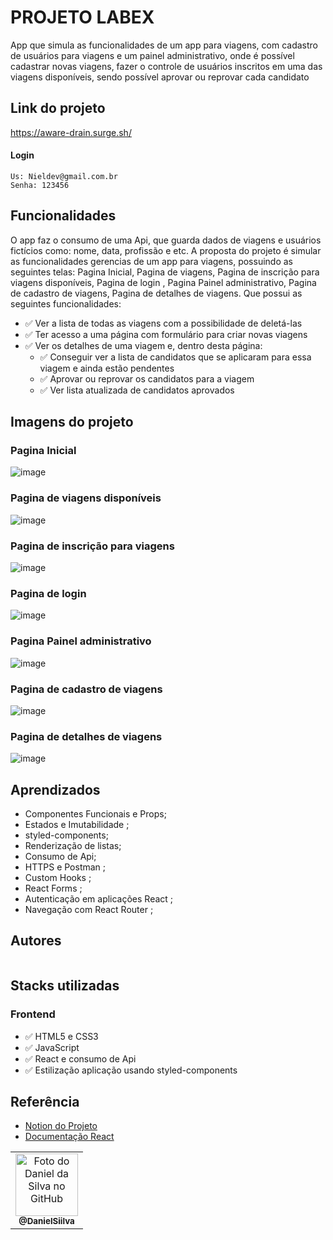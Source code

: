 # PROJETO LABEX

App que simula as funcionalidades de um app para viagens, com cadastro de usuários para viagens e um painel administrativo, onde  é possível cadastrar novas viagens, fazer o controle de usuários inscritos em uma das viagens disponíveis, sendo possível aprovar ou reprovar cada candidato

## Link do projeto

https://aware-drain.surge.sh/

 #### Login
    Us: Nieldev@gmail.com.br
    Senha: 123456 

## Funcionalidades
O app faz o consumo de uma Api, que guarda dados de viagens e usuários fictícios  como: nome, data, profissão e etc.
A proposta do projeto é simular as funcionalidades gerencias de um app para viagens, possuindo as seguintes telas: Pagina Inicial, Pagina de viagens, Pagina de inscrição para viagens disponíveis, Pagina de login , Pagina Painel administrativo, Pagina de cadastro de viagens, Pagina de detalhes de viagens. Que possui as seguintes funcionalidades:

- ✅ Ver a lista de todas as viagens com a possibilidade de deletá-las
- ✅ Ter acesso a uma página com formulário para criar novas viagens
- ✅ Ver os detalhes de uma viagem e, dentro desta página:
    - ✅ Conseguir ver a lista de candidatos que se aplicaram para essa viagem e ainda estão pendentes
    - ✅ Aprovar ou reprovar os candidatos para a viagem
    - ✅ Ver lista atualizada de candidatos aprovados

## Imagens do projeto

### Pagina Inicial
![image](https://user-images.githubusercontent.com/94769388/187045251-68378975-19e6-460c-b1a7-1306cb9337c7.png)


### Pagina de viagens disponíveis 
![image](https://user-images.githubusercontent.com/94769388/187045338-c294940f-cefd-410c-a6f1-665cb5c5da8e.png)

### Pagina de inscrição para viagens
![image](https://user-images.githubusercontent.com/94769388/187045364-a1a7167c-514e-4d7b-b443-1bc08570cc6a.png)

### Pagina de login
![image](https://user-images.githubusercontent.com/94769388/187045400-7fc2f848-6284-45cf-9670-c0b4144115fb.png)

### Pagina Painel administrativo
![image](https://user-images.githubusercontent.com/94769388/187045501-252f0759-10c9-4616-aaa6-e82980a7aad1.png)

### Pagina de cadastro de viagens
![image](https://user-images.githubusercontent.com/94769388/187045510-ade8dee4-9030-4564-b465-a63b3b422d0b.png)

### Pagina de detalhes de viagens
![image](https://user-images.githubusercontent.com/94769388/187045610-18f3fffc-126b-4a17-932f-de14997d55e9.png)

## Aprendizados

-   Componentes Funcionais e Props;
-   Estados e Imutabilidade ;
-   styled-components;
-   Renderização de listas;
-   Consumo de Api;
-   HTTPS e Postman ;
-   Custom Hooks  ;
-   React Forms ;
-   Autenticação em aplicações React ;
-   Navegação com React Router ;

## Autores

<table>
 <table>
  <tr>
    <td align="center">
      <a href="https://github.com/DanielSiilva">
        <img src="https://avatars.githubusercontent.com/u/94769388?v=4" width="100px;" alt="Foto do Daniel da Silva no GitHub"/><br>
        <sub>
          <b>@DanielSiilva</b>
        </sub>
      </a>
    </td>
  </tr>

  

## Stacks utilizadas

### Frontend

 <ul>
   <li>✅ HTML5 e CSS3</li>
   <li>✅ JavaScript </li>
   <li>✅ React  e consumo de Api</li>
   <li>✅ Estilização aplicação usando styled-components </li>
 </ul>
     
  ## Referência

-   [Notion do Projeto](https://labenu.notion.site/Labex-Viajando-no-Espa-o-3cea405060754a7598e4ccf7ad00e095)
-   [Documentação React](https://pt-br.reactjs.org/)
